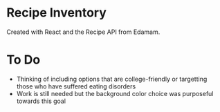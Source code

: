 # Recipe Inventory

Created with React and the Recipe API from Edamam. 


# To Do
<ul>
  <li>Thinking of including options that are college-friendly or targetting those who have suffered eating disorders</li>
  <li> Work is still needed but the background color choice was purposeful towards this goal</li>
</ul>
